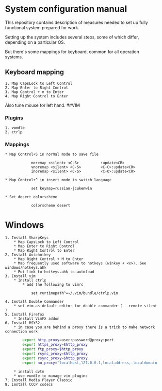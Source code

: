 # System configuration manual
This repository contains description of measures needed to
set up fully functional system prepared for work.

Setting up the system includes several steps,
some of which differ, depending on a particular OS.

But there's some mappings for keyboard,
common for all operation systems.

## Keyboard mapping
    1. Map CapsLock to Left Control
    2. Map Enter to Right Control
    3. Map Control + m to Enter
    4. Map Right Control to Enter

Also tune mouse for left hand.
##VIM
### Plugins
    1. vundle
    2. ctrlp
### Mappings
    * Map Control+S in normal mode to save file
```vimscript
            noremap <silent> <C-S>          :update<CR>
            vnoremap <silent> <C-S>         <C-C>:update<CR>
            inoremap <silent> <C-S>         <C-O>:update<CR>
```
    * Map Control+^ in insert mode to switch language
```vimscript
            set keymap=russian-jcukenwin
```
    * Set desert colorscheme
```vimscript
            colorscheme desert
```
    
# Windows
    1. Install SharpKeys
        * Map CapsLock to Left Control
        * Map Enter to Right Control
        * Map Right Control to Enter
    2. Install Autohotkey
        * Map Right Control + M to Enter
        * Map frequently used software to hotkeys (winkey + <x>). See windows/hotkeys.ahk
        * Put link to hotkeys.ahk to autoload
    3. Install vim
        * Install ctrlp
            * add the following to vimrc
```vimscript
            set runtimepath^=~/.vim/bundle/ctrlp.vim
```

    4. Install Double Commander
        * set vim as default editor for double commander ( --remote-silent )
    5. Install Firefox
        * Install VimFX addon
    6. Install MSYS2
        * in case you are behind a proxy there is a trick to make network connection work
```bash
        export http_proxy=user:password@proxy:port
        export https_proxy=$http_proxy
        export ftp_proxy=$http_proxy
        export rsync_proxy=$http_proxy
        export rsync_proxy=$http_proxy
        export no_proxy="localhost,127.0.0.1,localaddress,.localdomain.com"

```
        * install dvtm
        * use vundle to manage vim plugins
    7. Install Media Player Classic
    8. Install CCCP codecs
